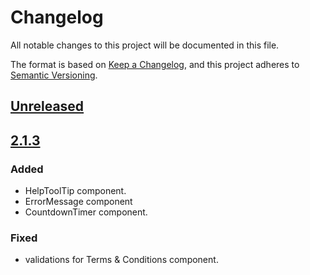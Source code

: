 # Changelog
All notable changes to this project will be documented in this file.

The format is based on [Keep a Changelog](https://keepachangelog.com/en/1.0.0/),
and this project adheres to [Semantic Versioning](https://semver.org/spec/v2.0.0.html).

## [Unreleased]

## [2.1.3]
### Added

- HelpToolTip component.
- ErrorMessage component
- CountdownTimer component.

### Fixed
- validations for Terms & Conditions component.

[Unreleased]: https://github.com/aimementoring/aime-portal-api/compare/v2.1.3...HEAD
[2.1.3]: https://github.com/aimementoring/aime-portal-api/releases/tag/v2.1.3
